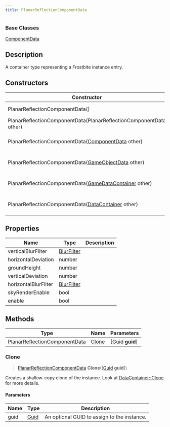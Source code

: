 ```yaml
---
title: PlanarReflectionComponentData
---
```

### Base Classes

[ComponentData](/vext/ref/fb/componentdata/)

## Description

A container type representing a Frostbite instance entry.

## Constructors

| Constructor                                                                              | Description                                                                                                                                       |
| ---------------------------------------------------------------------------------------- | ------------------------------------------------------------------------------------------------------------------------------------------------- |
| PlanarReflectionComponentData()                                                          | Create a new instance of this container type.                                                                                                     |
| PlanarReflectionComponentData(PlanarReflectionComponentData other)                       | Create a reference copy of an instance of the same type.                                                                                          |
| PlanarReflectionComponentData([ComponentData](/vext/ref/fb/componentdata/) other)                      | Upcast an instance of type [ComponentData](/vext/ref/fb/componentdata/) to [PlanarReflectionComponentData](/vext/ref/fb/planarreflectioncomponentdata/).                      |
| PlanarReflectionComponentData([GameObjectData](/vext/ref/fb/gameobjectdata/) other)                    | Upcast an instance of type [GameObjectData](/vext/ref/fb/gameobjectdata/) to [PlanarReflectionComponentData](/vext/ref/fb/planarreflectioncomponentdata/).                    |
| PlanarReflectionComponentData([GameDataContainer](/vext/ref/fb/gamedatacontainer/) other)              | Upcast an instance of type [GameDataContainer](/vext/ref/fb/gamedatacontainer/) to [PlanarReflectionComponentData](/vext/ref/fb/planarreflectioncomponentdata/).              |
| PlanarReflectionComponentData([DataContainer](/vext/ref/shared/class/datacontainer) other) | Upcast an instance of type [DataContainer](/vext/ref/shared/class/datacontainer) to [PlanarReflectionComponentData](/vext/ref/fb/planarreflectioncomponentdata/). |

## Properties

| Name                 | Type                     | Description |
| -------------------- | ------------------------ | ----------- |
| verticalBlurFilter   | [BlurFilter](/vext/ref/fb/blurfilter/) |             |
| horizontalDeviation  | number                   |             |
| groundHeight         | number                   |             |
| verticalDeviation    | number                   |             |
| horizontalBlurFilter | [BlurFilter](/vext/ref/fb/blurfilter/) |             |
| skyRenderEnable      | bool                     |             |
| enable               | bool                     |             |

## Methods

| Type                                                           | Name            | Parameters                                     |
| -------------------------------------------------------------- | --------------- | ---------------------------------------------- |
| [PlanarReflectionComponentData](/vext/ref/fb/planarreflectioncomponentdata/) | [Clone](#clone) | \[[Guid](/vext/ref/shared/class/guid) **guid**\] |

### Clone

> [PlanarReflectionComponentData](/vext/ref/fb/planarreflectioncomponentdata/) **Clone**(\[[Guid](/vext/ref/shared/class/guid) **guid**\])

Creates a shallow-copy clone of the instance. Look at [DataContainer::Clone](/vext/ref/shared/class/datacontainer#clone) for more details.

#### Parameters

| Name | Type         | Description                                 |
| ---- | ------------ | ------------------------------------------- |
| guid | [Guid](/vext/ref/shared/class/guid/) | An optional GUID to assign to the instance. |
